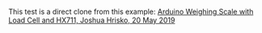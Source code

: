 This test is a direct clone from this example: [Arduino Weighing Scale with Load Cell and HX711, Joshua Hrisko, 20 May 2019](https://makersportal.com/blog/2019/5/12/arduino-weighing-scale-with-load-cell-and-hx711)


